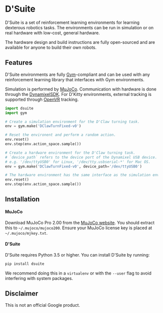 # D'Suite

D'Suite is a set of reinforcement learning environments for learning dexterous
robotics tasks. The environments can be run in simulation or on real hardware
with low-cost, general hardware.

The hardware design and build instructions are fully open-sourced and are
available for anyone to build their own robots.

## Features

D'Suite environments are fully [Gym](https://gym.openai.com/)-compliant and can
be used with any reinforcement learning library that interfaces with Gym
environments.

Simulation is performed by [MuJoCo](http://www.mujoco.org/). Communication with
hardware is done through the
[DynamixelSDK](https://github.com/ROBOTIS-GIT/DynamixelSDK). For D'Kitty
environments, external tracking is supported through
[OpenVR](https://github.com/ValveSoftware/openvr) tracking.

```python
import dsuite
import gym

# Create a simulation environment for the D'Claw turning task.
env = gym.make('DClawTurnFixed-v0')

# Reset the environent and perform a random action.
env.reset()
env.step(env.action_space.sample())

# Create a hardware environment for the D'Claw turning task.
# `device_path` refers to the device port of the Dynamixel USB device.
# e.g. '/dev/ttyUSB0' for Linux, '/dev/tty.usbserial-*' for Mac OS.
env = gym.make('DClawTurnFixed-v0', device_path='/dev/ttyUSB0')

# The hardware environment has the same interface as the simulation environment.
env.reset()
env.step(env.action_space.sample())
```

## Installation

#### MuJoCo

Download MuJoCo Pro 2.00 from the
[MuJoCo website](https://www.roboti.us/index.html). You should extract this
to `~/.mujoco/mujoco200`. Ensure your MuJoCo license key is placed at
`~/.mujoco/mjkey.txt`.

#### D'Suite

D'Suite requires Python 3.5 or higher. You can install D'Suite by running:

```bash
pip install dsuite
```

We recommend doing this in a `virtualenv` or with the `--user` flag to avoid
interfering with system packages.

## Disclaimer

This is not an official Google product.
